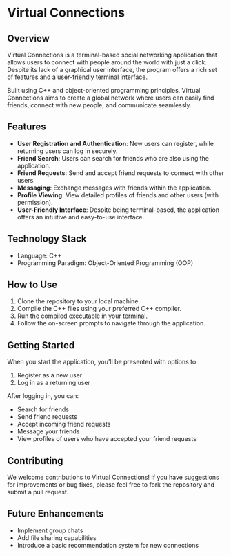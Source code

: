 # Virtual Connections

## Overview
Virtual Connections is a terminal-based social networking application that allows users to connect with people around the world with just a click. Despite its lack of a graphical user interface, the program offers a rich set of features and a user-friendly terminal interface.

Built using C++ and object-oriented programming principles, Virtual Connections aims to create a global network where users can easily find friends, connect with new people, and communicate seamlessly.

## Features

- **User Registration and Authentication**: New users can register, while returning users can log in securely.
- **Friend Search**: Users can search for friends who are also using the application.
- **Friend Requests**: Send and accept friend requests to connect with other users.
- **Messaging**: Exchange messages with friends within the application.
- **Profile Viewing**: View detailed profiles of friends and other users (with permission).
- **User-Friendly Interface**: Despite being terminal-based, the application offers an intuitive and easy-to-use interface.

## Technology Stack

- Language: C++
- Programming Paradigm: Object-Oriented Programming (OOP)

## How to Use

1. Clone the repository to your local machine.
2. Compile the C++ files using your preferred C++ compiler.
3. Run the compiled executable in your terminal.
4. Follow the on-screen prompts to navigate through the application.

## Getting Started

When you start the application, you'll be presented with options to:
1. Register as a new user
2. Log in as a returning user

After logging in, you can:
- Search for friends
- Send friend requests
- Accept incoming friend requests
- Message your friends
- View profiles of users who have accepted your friend requests

## Contributing

We welcome contributions to Virtual Connections! If you have suggestions for improvements or bug fixes, please feel free to fork the repository and submit a pull request.

## Future Enhancements

- Implement group chats
- Add file sharing capabilities
- Introduce a basic recommendation system for new connections


